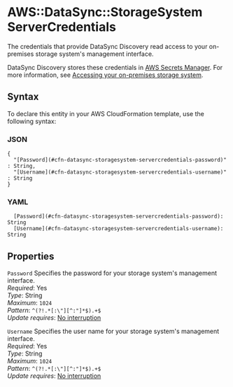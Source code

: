# AWS::DataSync::StorageSystem ServerCredentials<a name="aws-properties-datasync-storagesystem-servercredentials"></a>

The credentials that provide DataSync Discovery read access to your on\-premises storage system's management interface\.

DataSync Discovery stores these credentials in [AWS Secrets Manager](https://docs.aws.amazon.com/secretsmanager/latest/userguide/intro.html)\. For more information, see [Accessing your on\-premises storage system](https://docs.aws.amazon.com/datasync/latest/userguide/discovery-configure-storage.html)\.

## Syntax<a name="aws-properties-datasync-storagesystem-servercredentials-syntax"></a>

To declare this entity in your AWS CloudFormation template, use the following syntax:

### JSON<a name="aws-properties-datasync-storagesystem-servercredentials-syntax.json"></a>

```
{
  "[Password](#cfn-datasync-storagesystem-servercredentials-password)" : String,
  "[Username](#cfn-datasync-storagesystem-servercredentials-username)" : String
}
```

### YAML<a name="aws-properties-datasync-storagesystem-servercredentials-syntax.yaml"></a>

```
  [Password](#cfn-datasync-storagesystem-servercredentials-password): String
  [Username](#cfn-datasync-storagesystem-servercredentials-username): String
```

## Properties<a name="aws-properties-datasync-storagesystem-servercredentials-properties"></a>

`Password`  <a name="cfn-datasync-storagesystem-servercredentials-password"></a>
Specifies the password for your storage system's management interface\.  
*Required*: Yes  
*Type*: String  
*Maximum*: `1024`  
*Pattern*: `^(?!.*[:\"][^:"]*$).+$`  
*Update requires*: [No interruption](https://docs.aws.amazon.com/AWSCloudFormation/latest/UserGuide/using-cfn-updating-stacks-update-behaviors.html#update-no-interrupt)

`Username`  <a name="cfn-datasync-storagesystem-servercredentials-username"></a>
Specifies the user name for your storage system's management interface\.  
*Required*: Yes  
*Type*: String  
*Maximum*: `1024`  
*Pattern*: `^(?!.*[:\"][^:"]*$).+$`  
*Update requires*: [No interruption](https://docs.aws.amazon.com/AWSCloudFormation/latest/UserGuide/using-cfn-updating-stacks-update-behaviors.html#update-no-interrupt)